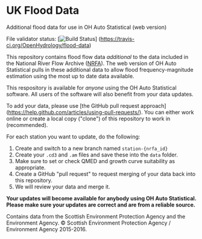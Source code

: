 # UK Flood Data

Additional flood data for use in OH Auto Statistical (web version)

File validator status: [![Build Status](https://travis-ci.org/OpenHydrology/flood-data.svg)]
(https://travis-ci.org/OpenHydrology/flood-data)

This repository contains flood flow data *additional* to the data included in
the National River Flow Archive ([NRFA](http://nrfa.ceh.ac.uk/)). The web
version of OH Auto Statistical pulls in these additional data to allow flood
frequency-magnitude estimation using the most up to date data available.

This respository is available for *anyone* using the OH Auto Statistical
software. All users of the software will also benefit from your data
updates.

To add your data, please use [the GitHub pull request approach]
(https://help.github.com/articles/using-pull-requests/). You can either
work online or create a local copy ("clone") of this repository to work in
(recommended).

For each station you want to update, do the following:

1. Create and switch to a new branch named `station-{nrfa_id}`
2. Create your `.cd3` and `.am` files and save these into the `data` folder.
3. Make sure to set or check QMED and growth curve suitability as appropriate.
4. Create a GitHub "pull request" to request merging of your data back into
   this repository.
5. We will review your data and merge it.

**Your updates will become available for anybody using OH Auto Statistical.
Please make sure your updates are correct and are from a reliable source.**

Contains data from the Scottish Environment Protection Agency and the
Environment Agency. © Scottish Environment Protection Agency / Environment
Agency 2015-2016.
